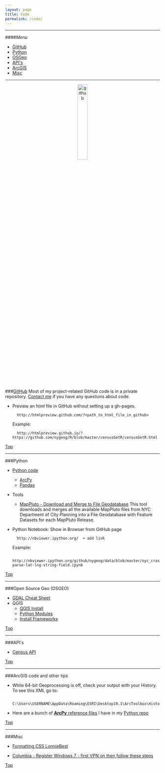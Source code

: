 ```yaml
---
layout: page
title: Code
permalink: /code/
---
```


---

####<a name="top"></a>*Menu*
* [GitHub](#github)
* [Python](#python)
* [OSGeo](#osgeo)
* [API's](#api)
* [ArcGIS](#arcgis)
* [Misc](#misc)

---



<center><a href="https://github.com/nygeog">
<img border="0" alt="github" src="https://assets-cdn.github.com/images/modules/open_graph/github-octocat.png" width="25%" height="25%">
</a></center>

###<a name="github"></a>[GitHub](https://github.com/nygeog)
Most of my project-related GitHub code is in a private repository. [Contact me](mailto:daniel.martin.sheehan@gmail.com) if you have any questions about code.


* Preview an html file in GitHub without setting up a gh-pages.
		
		http://htmlpreview.github.com/?<path_to_html_file_in_github>
	
	Example:
	
		http://htmlpreview.github.io/?https://github.com/nygeog/R/blob/master/censusGetR/censusGetR.html

[Top](#top)


---

###<a name="python"></a>Python
* [Python code](https://github.com/nygeog/python)
	* [ArcPy](https://github.com/nygeog/python/tree/master/arcpy)
	* [Pandas](https://github.com/nygeog/python/tree/master/pandas)
	
* Tools
	* <a name="mappluto"></a>[MapPluto - Download and Merge to File Geodatabase](https://github.com/nygeog/mappluto_to_fgdb) This tool downloads and merges all the available MapPluto files from NYC Department of City Planning into a File Geodatabase with Feature Datasets for each MapPluto Release. 
	

* Python Notebook: Show in Browser from GitHub page
		
		http://nbviewer.ipython.org/  + add link
		
	Example:
		
		http://nbviewer.ipython.org/github/nygeog/data/blob/master/nyc_crashes/02-parse-lat-lng-string-field.ipynb

[Top](#top)
	
---
	
###<a name="osgeo"></a>Open Source Geo (OSGEO)
* [GDAL Cheat Sheet](https://github.com/nygeog/gdal-cheat-sheet) 
* QGIS
  	* [QGIS Install](http://www.kyngchaos.com/software/qgis)
	* [Python Modules](http://www.kyngchaos.com/software/python) 
	* [Install Frameworks](http://www.kyngchaos.com/software/frameworks)


[Top](#top)

---
		
###<a name="api"></a>API's
* [Census API](https://github.com/nygeog/census_api)

[Top](#top)

---
		
###<a name="arcgis"></a>ArcGIS code and other tips

* While 64-bit Geoprocessing is off, check your output with your History. To see this XML go to:

		C:\Users\USERNAME\AppData\Roaming\ESRI\Desktop10.1\ArcToolbox\History…

* Here are a bunch of [**ArcPy** reference files](https://github.com/nygeog/python/tree/master/arcpy) I have in my [Python repo](https://github.com/nygeog/python)

		
[Top](#top)

---

		
###<a name="misc"></a>Misc

* [Formatting CSS LonnieBest](http://www.lonniebest.com/formatcss/)

* [Columbia - Register Windows 7 - first VPN on then follow these steps](https://cuit.columbia.edu/software-downloads/operating-system-software/windows-7-enterprise/windows-7-activation)



[Top](#top)